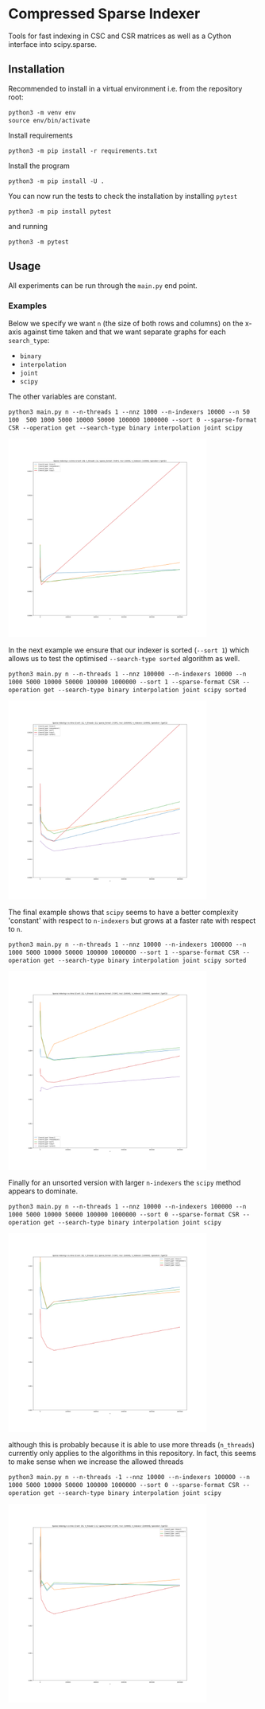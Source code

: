 # Compressed Sparse Indexer
Tools for fast indexing in CSC and CSR matrices as well as a Cython interface
into scipy.sparse.

## Installation
Recommended to install in a virtual environment i.e. from the repository root:

    python3 -m venv env
    source env/bin/activate

Install requirements

    python3 -m pip install -r requirements.txt

Install the program

    python3 -m pip install -U .

You can now run the tests to check the installation by installing `pytest`

    python3 -m pip install pytest

and running

    python3 -m pytest

## Usage
All experiments can be run through the `main.py` end point.

### Examples
Below we specify we want `n` (the size of both rows and columns) on the x-axis
against time taken and that we want separate graphs for each `search_type`:

- `binary`
- `interpolation`
- `joint`
- `scipy`

The other variables are constant.

    python3 main.py n --n-threads 1 --nnz 1000 --n-indexers 10000 --n 50 100  500 1000 5000 10000 50000 100000 1000000 --sort 0 --sparse-format CSR --operation get --search-type binary interpolation joint scipy

<img src="figures/fig1.png" width="400" height="400">

In the next example we ensure that our indexer is sorted (`--sort 1`) which
allows us to test the optimised `--search-type sorted` algorithm as well.

    python3 main.py n --n-threads 1 --nnz 100000 --n-indexers 10000 --n 1000 5000 10000 50000 100000 1000000 --sort 1 --sparse-format CSR --operation get --search-type binary interpolation joint scipy sorted

<img src="figures/fig2.png" width="400" height="400">

The final example shows that `scipy` seems to have a better complexity
'constant' with respect to `n-indexers` but grows at a faster rate with respect
to `n`.

    python3 main.py n --n-threads 1 --nnz 10000 --n-indexers 100000 --n 1000 5000 10000 50000 100000 1000000 --sort 1 --sparse-format CSR --operation get --search-type binary interpolation joint scipy sorted

<img src="figures/fig3.png" width="400" height="400">

Finally for an unsorted version with larger `n-indexers` the `scipy` method
appears to dominate.

    python3 main.py n --n-threads 1 --nnz 10000 --n-indexers 100000 --n 1000 5000 10000 50000 100000 1000000 --sort 0 --sparse-format CSR --operation get --search-type binary interpolation joint scipy

<img src="figures/fig4.png" width="400" height="400">

although this is probably because it is able to use more threads (`n_threads`)
currently only applies to the algorithms in this repository. In fact, this
seems to make sense when we increase the allowed threads

    python3 main.py n --n-threads -1 --nnz 10000 --n-indexers 100000 --n 1000 5000 10000 50000 100000 1000000 --sort 0 --sparse-format CSR --operation get --search-type binary interpolation joint scipy

<img src="figures/fig5.png" width="400" height="400">
